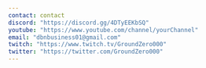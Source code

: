 ```yaml
---
contact: contact
discord: "https://discord.gg/4DTyEEKbSQ"
youtube: "https://www.youtube.com/channel/yourChannel"
email: "dbnbusiness01@gmail.com"
twitch: "https://www.twitch.tv/GroundZero000"
twitter: "https://twitter.com/GroundZero000"
---
```

